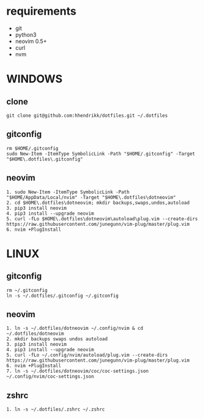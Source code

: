 # requirements
- git
- python3
- neovim 0.5+
- curl
- nvm

# WINDOWS

## clone
```
git clone git@github.com:hhendrikk/dotfiles.git ~/.dotfiles
```

## gitconfig
```
rm $HOME/.gitconfig
sudo New-Item -ItemType SymbolicLink -Path "$HOME/.gitconfig" -Target "$HOME\.dotfiles\.gitconfig"
```

## neovim

```
1. sudo New-Item -ItemType SymbolicLink -Path "$HOME/AppData/Local/nvim" -Target "$HOME\.dotfiles\dotneovim"
2. cd $HOME\.dotfiles\dotneovim; mkdir backups,swaps,undos,autoload
3. pip3 install neovim
4. pip3 install --upgrade neovim
5. curl -fLo $HOME\.dotfiles\dotneovim\autoload\plug.vim --create-dirs https://raw.githubusercontent.com/junegunn/vim-plug/master/plug.vim
6. nvim +PlugInstall
```

# LINUX

## gitconfig
```
rm ~/.gitconfig
ln -s ~/.dotfiles/.gitconfig ~/.gitconfig
```

## neovim

```
1. ln -s ~/.dotfiles/dotneovim ~/.config/nvim & cd ~/.dotfiles/dotneovim
2. mkdir backups swaps undos autoload
3. pip3 install neovim
4. pip3 install --upgrade neovim
5. curl -fLo ~/.config/nvim/autoload/plug.vim --create-dirs https://raw.githubusercontent.com/junegunn/vim-plug/master/plug.vim
6. nvim +PlugInstall
7. ln -s ~/.dotfiles/dotneovim/coc/coc-settings.json ~/.config/nvim/coc-settings.json
```

## zshrc
```
1. ln -s ~/.dotfiles/.zshrc ~/.zshrc
```
